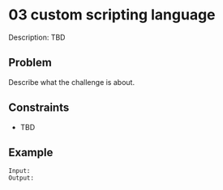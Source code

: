# 03 custom scripting language

Description: TBD

## Problem

Describe what the challenge is about.

## Constraints

- TBD

## Example

```
Input:
Output:
```
